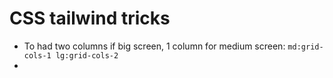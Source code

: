 # CSS tailwind tricks
- To had two columns if big screen, 1 column for medium screen: `md:grid-cols-1 lg:grid-cols-2`
- 